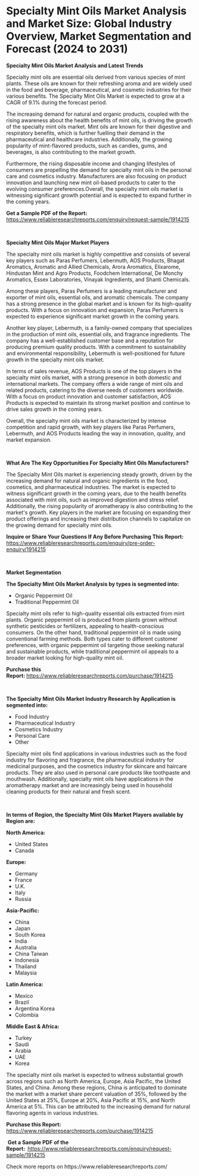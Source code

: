 <p><h1>Specialty Mint Oils Market Analysis and Market Size: Global Industry Overview, Market Segmentation and Forecast (2024 to 2031)</h1></p><p><strong>Specialty Mint Oils Market Analysis and Latest Trends</strong></p>
<p><p>Specialty mint oils are essential oils derived from various species of mint plants. These oils are known for their refreshing aroma and are widely used in the food and beverage, pharmaceutical, and cosmetic industries for their various benefits. The Specialty Mint Oils Market is expected to grow at a CAGR of 9.1% during the forecast period. </p><p>The increasing demand for natural and organic products, coupled with the rising awareness about the health benefits of mint oils, is driving the growth of the specialty mint oils market. Mint oils are known for their digestive and respiratory benefits, which is further fuelling their demand in the pharmaceutical and healthcare industries. Additionally, the growing popularity of mint-flavored products, such as candies, gums, and beverages, is also contributing to the market growth.</p><p>Furthermore, the rising disposable income and changing lifestyles of consumers are propelling the demand for specialty mint oils in the personal care and cosmetics industry. Manufacturers are also focusing on product innovation and launching new mint oil-based products to cater to the evolving consumer preferences.Overall, the specialty mint oils market is witnessing significant growth potential and is expected to expand further in the coming years.</p></p>
<p><strong>Get a Sample PDF of the Report:&nbsp;</strong> <a href="https://www.reliableresearchreports.com/enquiry/request-sample/1914215">https://www.reliableresearchreports.com/enquiry/request-sample/1914215</a></p>
<p>&nbsp;</p>
<p><strong>Specialty Mint Oils Major Market Players</strong></p>
<p><p>The specialty mint oils market is highly competitive and consists of several key players such as Paras Perfumers, Lebermuth, AOS Products, Bhagat Aromatics, Aromatic and Allied Chemicals, Arora Aromatics, Elixarome, Hindustan Mint and Agro Products, Foodchem International, De Monchy Aromatics, Essex Laboratories, Vinayak Ingredients, and Shanti Chemicals.</p><p>Among these players, Paras Perfumers is a leading manufacturer and exporter of mint oils, essential oils, and aromatic chemicals. The company has a strong presence in the global market and is known for its high-quality products. With a focus on innovation and expansion, Paras Perfumers is expected to experience significant market growth in the coming years.</p><p>Another key player, Lebermuth, is a family-owned company that specializes in the production of mint oils, essential oils, and fragrance ingredients. The company has a well-established customer base and a reputation for producing premium quality products. With a commitment to sustainability and environmental responsibility, Lebermuth is well-positioned for future growth in the specialty mint oils market.</p><p>In terms of sales revenue, AOS Products is one of the top players in the specialty mint oils market, with a strong presence in both domestic and international markets. The company offers a wide range of mint oils and related products, catering to the diverse needs of customers worldwide. With a focus on product innovation and customer satisfaction, AOS Products is expected to maintain its strong market position and continue to drive sales growth in the coming years.</p><p>Overall, the specialty mint oils market is characterized by intense competition and rapid growth, with key players like Paras Perfumers, Lebermuth, and AOS Products leading the way in innovation, quality, and market expansion.</p></p>
<p>&nbsp;</p>
<p><strong>What Are The Key Opportunities For Specialty Mint Oils Manufacturers?</strong></p>
<p><p>The Specialty Mint Oils market is experiencing steady growth, driven by the increasing demand for natural and organic ingredients in the food, cosmetics, and pharmaceutical industries. The market is expected to witness significant growth in the coming years, due to the health benefits associated with mint oils, such as improved digestion and stress relief. Additionally, the rising popularity of aromatherapy is also contributing to the market's growth. Key players in the market are focusing on expanding their product offerings and increasing their distribution channels to capitalize on the growing demand for specialty mint oils.</p></p>
<p><strong>Inquire or Share Your Questions If Any Before Purchasing This Report:</strong> <a href="https://www.reliableresearchreports.com/enquiry/pre-order-enquiry/1914215">https://www.reliableresearchreports.com/enquiry/pre-order-enquiry/1914215</a></p>
<p>&nbsp;</p>
<p><strong>Market Segmentation</strong></p>
<p><strong>The Specialty Mint Oils Market Analysis by types is segmented into:</strong></p>
<p><ul><li>Organic Peppermint Oil</li><li>Traditional Peppermint Oil</li></ul></p>
<p><p>Specialty mint oils refer to high-quality essential oils extracted from mint plants. Organic peppermint oil is produced from plants grown without synthetic pesticides or fertilizers, appealing to health-conscious consumers. On the other hand, traditional peppermint oil is made using conventional farming methods. Both types cater to different customer preferences, with organic peppermint oil targeting those seeking natural and sustainable products, while traditional peppermint oil appeals to a broader market looking for high-quality mint oil.</p></p>
<p><strong>Purchase this Report:&nbsp;</strong><a href="https://www.reliableresearchreports.com/purchase/1914215">https://www.reliableresearchreports.com/purchase/1914215</a></p>
<p>&nbsp;</p>
<p><strong>The Specialty Mint Oils Market Industry Research by Application is segmented into:</strong></p>
<p><ul><li>Food Industry</li><li>Pharmaceutical Industry</li><li>Cosmetics Industry</li><li>Personal Care</li><li>Other</li></ul></p>
<p><p>Specialty mint oils find applications in various industries such as the food industry for flavoring and fragrance, the pharmaceutical industry for medicinal purposes, and the cosmetics industry for skincare and haircare products. They are also used in personal care products like toothpaste and mouthwash. Additionally, specialty mint oils have applications in the aromatherapy market and are increasingly being used in household cleaning products for their natural and fresh scent.</p></p>
<p>&nbsp;</p>
<p><strong>In terms of Region, the Specialty Mint Oils Market Players available by Region are:</strong></p>
<p>
    <p> <strong> North America: </strong>
        <ul>
            <li>United States</li>
            <li>Canada</li>
        </ul>
        </p> 
    <p> <strong> Europe: </strong>
        <ul>
            <li>Germany</li>
            <li>France</li>
            <li>U.K.</li>
            <li>Italy</li>
            <li>Russia</li>
        </ul>
        </p> 
    <p> <strong> Asia-Pacific: </strong>
        <ul>
            <li>China</li>
            <li>Japan</li>
            <li>South Korea</li>
            <li>India</li>
            <li>Australia</li>
            <li>China Taiwan</li>
            <li>Indonesia</li>
            <li>Thailand</li>
            <li>Malaysia</li>
        </ul>
        </p> 
    <p> <strong> Latin America: </strong>
        <ul>
            <li>Mexico</li>
            <li>Brazil</li>
            <li>Argentina Korea</li>
            <li>Colombia</li>
        </ul>
        </p> 
    <p> <strong> Middle East & Africa: </strong>
        <ul>
            <li>Turkey</li>
            <li>Saudi</li>
            <li>Arabia</li>
            <li>UAE</li>
            <li>Korea</li>
        </ul>
    </p>
    </p>
<p><p>The specialty mint oils market is expected to witness substantial growth across regions such as North America, Europe, Asia Pacific, the United States, and China. Among these regions, China is anticipated to dominate the market with a market share percent valuation of 35%, followed by the United States at 25%, Europe at 20%, Asia Pacific at 15%, and North America at 5%. This can be attributed to the increasing demand for natural flavoring agents in various industries.</p></p>
<p><strong>Purchase this Report: </strong><a href="https://www.reliableresearchreports.com/purchase/1914215">https://www.reliableresearchreports.com/purchase/1914215</a></p>
<p>&nbsp;<strong>Get a Sample PDF of the Report:&nbsp;&nbsp;</strong><a href="https://www.reliableresearchreports.com/enquiry/request-sample/1914215">https://www.reliableresearchreports.com/enquiry/request-sample/1914215</a></p>
<p><strong></strong></p>
<p>Check more reports on https://www.reliableresearchreports.com/</p>